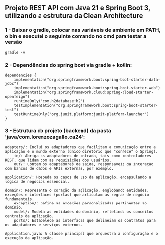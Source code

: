 
## Projeto REST API com Java 21 e Spring Boot 3, utilizando a estrutura da Clean Architecture

### 1 - Baixar o gradle, colocar nas variáveis de ambiente em PATH, o bin e executei o seguinte comando no cmd para testar a versão
``` 
gradle -v
```

### 2 - Dependências do spring boot via gradle + kotlin:

```
dependencies {
	implementation("org.springframework.boot:spring-boot-starter-data-jdbc")
	implementation("org.springframework.boot:spring-boot-starter-web")
	implementation("org.springframework.cloud:spring-cloud-starter-openfeign")
	runtimeOnly("com.h2database:h2")
	testImplementation("org.springframework.boot:spring-boot-starter-test")
	testRuntimeOnly("org.junit.platform:junit-platform-launcher")
}

```

### 3 - Estrutura do projeto (backend) da pasta 'java/com.lorenzozagallo.ca24':
```
adapters/: Inclui os adaptadores que facilitam a comunicação entre a aplicação e o mundo externo (único diretório que "conhece" o Spring).
    in/: Abriga os adaptadores de entrada, tais como controladores REST, que lidam com as requisições dos usuários.
    out/: Contém os adaptadores de saída, responsáveis da interação com bancos de dados e APIs externas, por exemplo.

application/: Hospeda os casos de uso da aplicação, encapsulando a lógica de negócios essencial.

domain/: Representa o coração da aplicação, englobando entidades, exceções e interfaces (portas) que articulam as regras de negócio fundamentais.
    exception/: Define as exceções personalizadas pertinentes ao domínio.
    model/: Modela as entidades do domínio, refletindo os conceitos centrais da aplicação.
    ports/: Estabelece as interfaces que delineiam os contratos para os adaptadores e serviços externos.

Application.java: A classe principal que orquestra a configuração e o execução da aplicação.
```